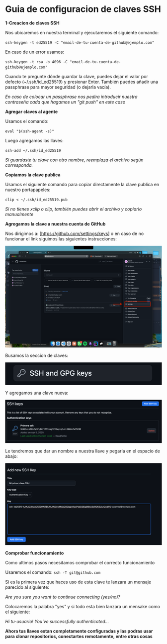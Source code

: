 # Guia de configuracion de claves SSH

**1-Creacion de claves SSH**

Nos ubicaremos en nuestra terminal y ejecutaremos el siguiente comando: 

`ssh-keygen -t ed25519 -C "email-de-tu-cuenta-de-github@ejemplo.com"`

En caso de un error usamos:

`ssh-keygen -t rsa -b 4096 -C "email-de-tu-cuenta-de-github@ejemplo.com"`

Cuando te pregunte dónde guardar la clave, puedes dejar el valor por defecto (~/.ssh/id_ed25519) y presionar Enter. También puedes añadir una passphrase para mayor seguridad (o dejarla vacía).

*En caso de colocar un passphrase nos pedira introducir nuestra contraseña cada que hagamos un "git push" en este caso*

**Agregar claves al agente**

Usamos el comando:

`eval "$(ssh-agent -s)"`

Luego agregamos las llaves:

`ssh-add ~/.ssh/id_ed25519`

*Si guardaste tu clave con otro nombre, reemplaza el archivo según corresponda.*

**Copiamos la clave publica**

Usamos el siguiente comando para copiar directamente la clave publica en nuestro portapapeles: 

`clip < ~/.ssh/id_ed25519.pub`

*Si no tienes xclip o clip, también puedes abrir el archivo y copiarlo manualmente*

**Agregamos la clave a nuestra cuenta de GitHub**

Nos dirigimos a: [https://github.com/settings/keys] o en caso de no funcionar el link siguimos las siguientes instrucciones:


![alt txt](IMAGENES/imagen7.png)

Busamos la seccion de claves: 

![alt text](IMAGENES/imagen8.png)

Y agregamos una clave nueva:

![alt text](IMAGENES/imagen9.png)

Le tendremos que dar un nombre a nuestra llave y pegarla en el espacio de abajo:

![alt text](IMAGENES/imagen10.png)

**Comprobar funcionamiento**

Como ultimos pasos necesitamos comprobar el correcto funcionamiento

Usaremos el comando: `ssh -T git@github.com`

Si es la primera vez que haces uso de esta clave te lanzara un mensaje parecido al siguiente:

*Are you sure you want to continue connecting (yes/no)?*

Colocaremos la palabra "yes" y si todo esta bien lanzara un mensake como el siguiente:

*Hi tu-usuario! You've successfully authenticated...*

**Ahora tus llaves estan completamente configuradas y las podras usar para clonar repositorios, conectartes remotamente, entre otras cosas**

